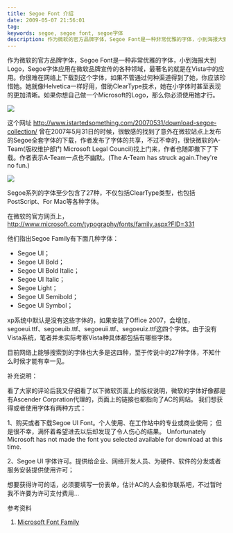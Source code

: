 ```yaml
---
title: Segoe Font 介绍
date: 2009-05-07 21:56:01
tag: 
keywords: segoe, segoe font, segoe字体
description: 作为微软的官方品牌字体，Segoe Font是一种非常优雅的字体，小到海报大到Logo，Segoe字体应用在微软品牌宣传的各种领域，最著名的就是在Vista中的应用。
---
```


作为微软的官方品牌字体，Segoe Font是一种非常优雅的字体，小到海报大到Logo，Segoe字体应用在微软品牌宣传的各种领域，最著名的就是在Vista中的应用。你很难在网络上下载到这个字体，如果不管通过何种渠道得到了她，你应该珍惜她。她就像Helvetica一样好用，借助ClearType技术，她在小字体时甚至表现的更加清晰。如果你想自己做一个Microsoft的Logo，那么你必须使用她才行。

![](/20090507-segoe-font/1.jpg)

这个网址 http://www.istartedsomething.com/20070531/download-segoe-collection/ 曾在2007年5月31日的时候，很敏感的找到了意外在微软站点上发布的Segoe全套字体的下载，作者发布了字体的共享，不过不幸的，很快微软的A-Team(版权维护部门
Microsoft Legal Council)找上门来，作者也随即撤下了下载。作者表示A-Team一点也不幽默。(The A-Team has struck again.They're no fun.)

![](/20090507-segoe-font/2.jpg)

Segoe系列的字体至少包含了27种，不仅包括ClearType类型，也包括PostScript、For Mac等各种字体。

在微软的官方网页上，http://www.microsoft.com/typography/fonts/family.aspx?FID=331

他们指出Segoe Family有下面几种字体：

* Segoe UI；
* Segoe UI Bold；
* Segoe UI Bold Italic；
* Segoe UI Italic；
* Segoe Light；
* Segoe UI Semibold；
* Segoe UI Symbol；

xp系统中默认是没有这些字体的，如果安装了Office 2007，会增加，segoeui.ttf、segoeuib.ttf、segoeuii.ttf、segoeuiz.ttf这四个字体。由于没有Vista系统，笔者并未实际考察Vista种具体都包括有哪些字体。

目前网络上能够搜索到的字体也大多是这四种，至于传说中的27种字体，不知什么时候才能有幸一见。

补充说明：

看了大家的评论后我又仔细看了以下微软页面上的版权说明，微软的字体好像都是有Ascender Corpration代理的，页面上的链接也都指向了AC的网站。
我们想获得或者使用字体有两种方式：

1、购买或者下载Segoe UI Font。个人使用、在工作站中的专业或商业使用；
但是很不幸，满怀着希望进去以后却发现了令人伤心的结果。
Unfortunately Microsoft has not made the font you selected available for download at this time.

2、Segoe UI 字体许可。提供给企业、网络开发人员、为硬件、软件的分发或者服务安装提供使用许可；

想要获得许可的话，必须要填写一份表单，估计AC的人会和你联系吧，不过暂时我不许要为许可支付费用...

参考资料

1. [Microsoft Font Family](http://www.microsoft.com/typography/fonts/family.aspx?FID=331)














